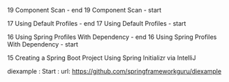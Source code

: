 19 Component Scan - end
19 Component Scan - start

17 Using Default Profiles - end
17 Using Default Profiles - start

16 Using Spring Profiles With Dependency - end
16 Using Spring Profiles With Dependency - start

15 Creating a Spring Boot Project Using Spring Initializr via IntelliJ

diexample : Start : 
url: https://github.com/springframeworkguru/diexample